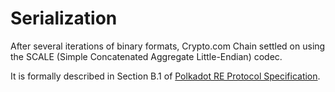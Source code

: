# Serialization

After several iterations of binary formats, Crypto.com Chain settled on using the SCALE (Simple Concatenated Aggregate Little-Endian) codec.

It is formally described in Section B.1 of [Polkadot RE Protocol Specification](https://github.com/w3f/polkadot-re-spec/blob/master/polkadot_re_spec.pdf).

